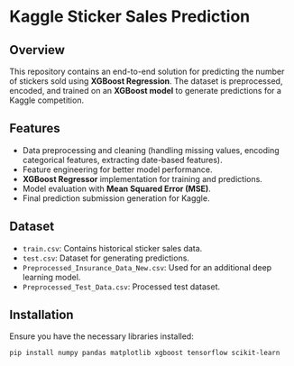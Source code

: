 # Kaggle Sticker Sales Prediction

## Overview
This repository contains an end-to-end solution for predicting the number of stickers sold using **XGBoost Regression**. The dataset is preprocessed, encoded, and trained on an **XGBoost model** to generate predictions for a Kaggle competition.

## Features
- Data preprocessing and cleaning (handling missing values, encoding categorical features, extracting date-based features).
- Feature engineering for better model performance.
- **XGBoost Regressor** implementation for training and predictions.
- Model evaluation with **Mean Squared Error (MSE)**.
- Final prediction submission generation for Kaggle.

## Dataset
- `train.csv`: Contains historical sticker sales data.
- `test.csv`: Dataset for generating predictions.
- `Preprocessed_Insurance_Data_New.csv`: Used for an additional deep learning model.
- `Preprocessed_Test_Data.csv`: Processed test dataset.

## Installation
Ensure you have the necessary libraries installed:

```bash
pip install numpy pandas matplotlib xgboost tensorflow scikit-learn
